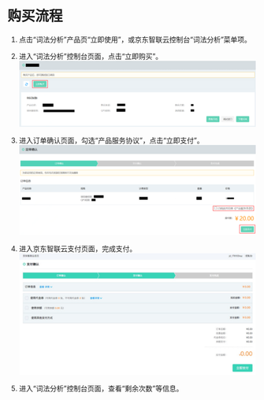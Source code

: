 # 购买流程



1.	点击“词法分析”产品页“立即使用”，或京东智联云控制台“词法分析”菜单项。


2.	进入“词法分析”控制台页面，点击“立即购买”。
 ![1.png](../../../../image/AI-and-Machine-Learning/share-picture/1.png)

3.	进入订单确认页面，勾选“产品服务协议”，点击“立即支付”。
  ![2.png](../../../../image/AI-and-Machine-Learning/share-picture/2.png)

4.	进入京东智联云支付页面，完成支付。
  ![3.png](../../../../image/AI-and-Machine-Learning/share-picture/3.png)

5.	进入“词法分析”控制台页面，查看“剩余次数”等信息。

